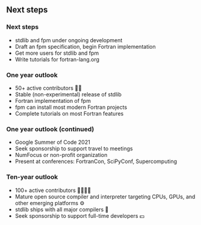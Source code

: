 <section>

## Next steps
</section>


<section>

### Next steps

* stdlib and fpm under ongoing development
* Draft an fpm specification, begin Fortran implementation
* Get more users for stdlib and fpm
* Write tutorials for fortran-lang.org
</section>


<section>

### One year outlook

* 50+ active contributors 👫👫
* Stable (non-experimental) release of stdlib
* Fortran implementation of fpm
* fpm can install most modern Fortran projects
* Complete tutorials on most Fortran features
</section>


<section>

### One year outlook (continued)

* Google Summer of Code 2021
* Seek sponsorship to support travel to meetings
* NumFocus or non-profit organization
* Present at conferences: FortranCon, SciPyConf, Supercomputing
</section>

<section>

### Ten-year outlook

* 100+ active contributors 👫👫👫👫
* Mature open source compiler and interpreter targeting CPUs, GPUs, and other emerging platforms ⚙
* stdlib ships with all major compilers 🧰
* Seek sponsorship to support full-time developers 💵
</section>
